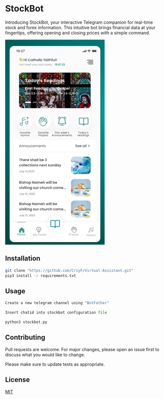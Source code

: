 # StockBot

Introducing StockBot, your interactive Telegram companion for real-time stock and forex information. This intuitive bot brings financial data at your fingertips, offering opening and closing prices with a simple command.

![app screenshot](https://github.com/CrzyF/ChurchConnectApp/blob/main/assets/preview.png)

## Installation

```bash
git clone "https://github.com/CrzyF/Virtual-Assistant.git"
pip3 install -r requirements.txt
```

## Usage

```Python
Create a new telegram channel using "BotFather"
```
```Python
Insert chatid into stockbot configuration file
```

```Python
python3 stockbot.py
```

## Contributing

Pull requests are welcome. For major changes, please open an issue first
to discuss what you would like to change.

Please make sure to update tests as appropriate.

## License

[MIT](https://choosealicense.com/licenses/mit/)
